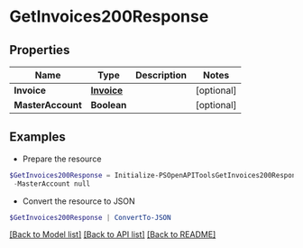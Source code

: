 # GetInvoices200Response
## Properties

Name | Type | Description | Notes
------------ | ------------- | ------------- | -------------
**Invoice** | [**Invoice**](Invoice.md) |  | [optional] 
**MasterAccount** | **Boolean** |  | [optional] 

## Examples

- Prepare the resource
```powershell
$GetInvoices200Response = Initialize-PSOpenAPIToolsGetInvoices200Response  -Invoice null `
 -MasterAccount null
```

- Convert the resource to JSON
```powershell
$GetInvoices200Response | ConvertTo-JSON
```

[[Back to Model list]](../README.md#documentation-for-models) [[Back to API list]](../README.md#documentation-for-api-endpoints) [[Back to README]](../README.md)

